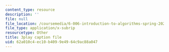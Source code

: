 ```yaml
---
content_type: resource
description: ''
file: null
file_location: /coursemedia/6-006-introduction-to-algorithms-spring-2020/62a010c4ec10b4099e4964c9ac88a047_MAyraVVYB64.srt
file_type: application/x-subrip
resourcetype: Other
title: 3play caption file
uid: 62a010c4-ec10-b409-9e49-64c9ac88a047
---
```

